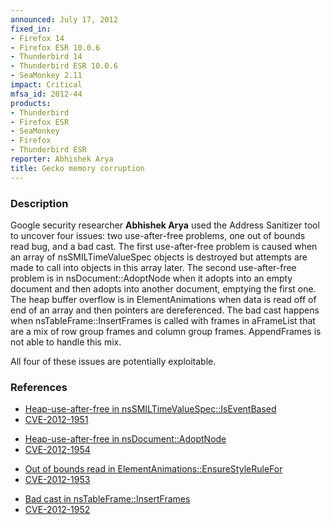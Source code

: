 ```yaml
---
announced: July 17, 2012
fixed_in:
- Firefox 14
- Firefox ESR 10.0.6
- Thunderbird 14
- Thunderbird ESR 10.0.6
- SeaMonkey 2.11
impact: Critical
mfsa_id: 2012-44
products:
- Thunderbird
- Firefox ESR
- SeaMonkey
- Firefox
- Thunderbird ESR
reporter: Abhishek Arya
title: Gecko memory corruption
---
```


<h3>Description</h3>

<p>Google security researcher <strong>Abhishek Arya</strong> used the Address
Sanitizer tool to uncover four issues: two use-after-free problems, one out of
bounds read bug, and a bad cast. The first use-after-free problem is caused
when an array of nsSMILTimeValueSpec objects is destroyed but attempts are made
to call into objects in this array later. The second use-after-free problem is
in nsDocument::AdoptNode when it adopts into an empty document and then adopts
into another document, emptying the first one. The heap buffer overflow is in
ElementAnimations when data is read off of end of an array and then pointers are
dereferenced. The bad cast happens when nsTableFrame::InsertFrames is called
with frames in aFrameList that are a mix of row group frames and column group
frames. AppendFrames is not able to handle this mix.</p>

<p>All four of these issues are potentially exploitable.
</p>


<h3>References</h3>

<ul>
  <li><a href="https://bugzilla.mozilla.org/show_bug.cgi?id=752902">
      Heap-use-after-free in nsSMILTimeValueSpec::IsEventBased</a></li> 
  <li><a href="http://cve.mitre.org/cgi-bin/cvename.cgi?name=CVE-2012-1951" class="ex-ref">CVE-2012-1951</a></li>
</ul>

<ul>
  <li><a href="https://bugzilla.mozilla.org/show_bug.cgi?id=765139">
      Heap-use-after-free in nsDocument::AdoptNode</a></li>
  <li><a href="http://cve.mitre.org/cgi-bin/cvename.cgi?name=CVE-2012-1954" class="ex-ref">CVE-2012-1954</a></li>
</ul>

<ul>
  <li><a href="https://bugzilla.mozilla.org/show_bug.cgi?id=765218">
      Out of bounds read in ElementAnimations::EnsureStyleRuleFor</a></li>
  <li><a href="http://cve.mitre.org/cgi-bin/cvename.cgi?name=CVE-2012-1953" class="ex-ref">CVE-2012-1953</a></li>
</ul>

<ul>
  <li><a href="https://bugzilla.mozilla.org/show_bug.cgi?id=759249">
      Bad cast in nsTableFrame::InsertFrames</a></li>
  <li><a href="http://cve.mitre.org/cgi-bin/cvename.cgi?name=CVE-2012-1952" class="ex-ref">CVE-2012-1952</a></li>
</ul>


